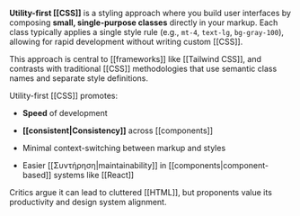 **Utility-first [[CSS]]** is a styling approach where you build user interfaces by composing **small, single-purpose classes** directly in your markup. Each class typically applies a single style rule (e.g., `mt-4`, `text-lg`, `bg-gray-100`), allowing for rapid development without writing custom [[CSS]].

This approach is central to [[frameworks]] like [[Tailwind CSS]], and contrasts with traditional [[CSS]] methodologies that use semantic class names and separate style definitions.

Utility-first [[CSS]] promotes:

- **Speed** of development
    
- **[[consistent|Consistency]]** across [[components]]
    
- Minimal context-switching between markup and styles
    
- Easier [[Συντήρηση|maintainability]] in [[components|component-based]] systems like [[React]]
    

Critics argue it can lead to cluttered [[HTML]], but proponents value its productivity and design system alignment.